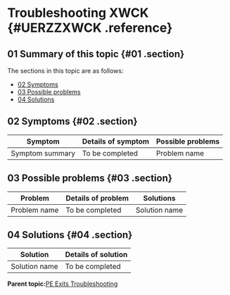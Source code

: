 # Troubleshooting XWCK {#UERZZXWCK .reference}

## 01 Summary of this topic {#01 .section}

The sections in this topic are as follows:

-   [02 Symptoms](UERZZXWCK.md#02)
-   [03 Possible problems](UERZZXWCK.md#03)
-   [04 Solutions](UERZZXWCK.md#04)

## 02 Symptoms {#02 .section}

|Symptom|Details of symptom|Possible problems|
|-------|------------------|-----------------|
|Symptom summary|To be completed|Problem name|

## 03 Possible problems {#03 .section}

|Problem|Details of problem|Solutions|
|-------|------------------|---------|
|Problem name|To be completed|Solution name|

## 04 Solutions {#04 .section}

|Solution|Details of solution|
|--------|-------------------|
|Solution name|To be completed|

**Parent topic:**[PE Exits Troubleshooting](../html/AAR920PMUERTr.md)

